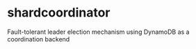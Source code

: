 # shardcoordinator
Fault-tolerant leader election mechanism using DynamoDB as a coordination backend
